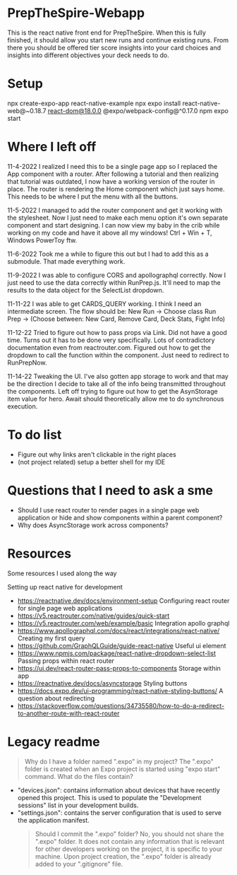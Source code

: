# PrepTheSpire-Webapp

This is the react native front end for PrepTheSpire. When this is fully finished, it should allow you start new runs and continue existing runs. From there you should be offered tier score insights into your card choices and insights into different objectives your deck needs to do.

# Setup

npx create-expo-app react-native-example
npx expo install react-native-web@~0.18.7 react-dom@18.0.0 @expo/webpack-config@^0.17.0
npm expo start

# Where I left off

11-4-2022
I realized I need this to be a single page app so I replaced the App component with a router. After following a tutorial and then realizing that tutorial was outdated, I now have a working version of the router in place. The router is rendering the Home component which just says home. This needs to be where I put the menu with all the buttons.

11-5-2022
I managed to add the router component and get it working with the stylesheet. Now I just need to make each menu option it's own separate component and start designing.
I can now view my baby in the crib while working on my code and have it above all my windows! Ctrl + Win + T, Windows PowerToy ftw.

11-6-2022
Took me a while to figure this out but I had to add this as a submodule. That made everything work.

11-9-2022
I was able to configure CORS and apollographql correctly. Now I just need to use the data correctly within RunPrep.js. It'll need to map the results to the data object for the SelectList dropdown.

11-11-22
I was able to get CARDS_QUERY working. I think I need an intermediate screen. The flow should be:
New Run -> Choose class
Run Prep -> (Choose between: New Card, Remove Card, Deck Stats, Fight Info)

11-12-22
Tried to figure out how to pass props via Link. Did not have a good time. Turns out it has to be done very specifically. Lots of contradictory documentation even from reactrouter.com.
Figured out how to get the dropdown to call the function within the component. Just need to redirect to RunPrepNow.

11-14-22
Tweaking the UI. I've also gotten app storage to work and that may be the direction I decide to take all of the info being transmitted throughout the components.
Left off trying to figure out how to get the AsynStorage item value for hero. Await should theoretically allow me to do synchronous execution.

# To do list

- Figure out why links aren't clickable in the right places
- (not project related) setup a better shell for my IDE

# Questions that I need to ask a sme

- Should I use react router to render pages in a single page web application or hide and show components within a parent component?
- Why does AsyncStorage work across components?

# Resources

Some resources I used along the way

Setting up react native for development

- https://reactnative.dev/docs/environment-setup
  Configuring react router for single page web applications
- https://v5.reactrouter.com/native/guides/quick-start
- https://v5.reactrouter.com/web/example/basic
  Integration apollo graphql
- https://www.apollographql.com/docs/react/integrations/react-native/
  Creating my first query
- https://github.com/GraphQLGuide/guide-react-native
  Useful ui element
- https://www.npmjs.com/package/react-native-dropdown-select-list
  Passing props within react router
- https://ui.dev/react-router-pass-props-to-components
  Storage within app
- https://reactnative.dev/docs/asyncstorage
  Styling buttons
- https://docs.expo.dev/ui-programming/react-native-styling-buttons/
  A question about redirecting
- https://stackoverflow.com/questions/34735580/how-to-do-a-redirect-to-another-route-with-react-router

# Legacy readme

> Why do I have a folder named ".expo" in my project?
> The ".expo" folder is created when an Expo project is started using "expo start" command.
> What do the files contain?

- "devices.json": contains information about devices that have recently opened this project. This is used to populate the "Development sessions" list in your development builds.
- "settings.json": contains the server configuration that is used to serve the application manifest.
  > Should I commit the ".expo" folder?
  > No, you should not share the ".expo" folder. It does not contain any information that is relevant for other developers working on the project, it is specific to your machine.
  > Upon project creation, the ".expo" folder is already added to your ".gitignore" file.
